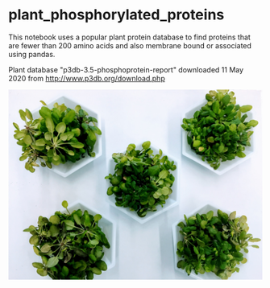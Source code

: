 # plant_phosphorylated_proteins

This notebook uses a popular plant protein database to find proteins that are fewer than 200 amino acids and also membrane bound or associated using pandas.

Plant database "p3db-3.5-phosphoprotein-report" downloaded 11 May 2020 from http://www.p3db.org/download.php

![arabidopsis leaves](arabidopsis_leaves.jpg)


